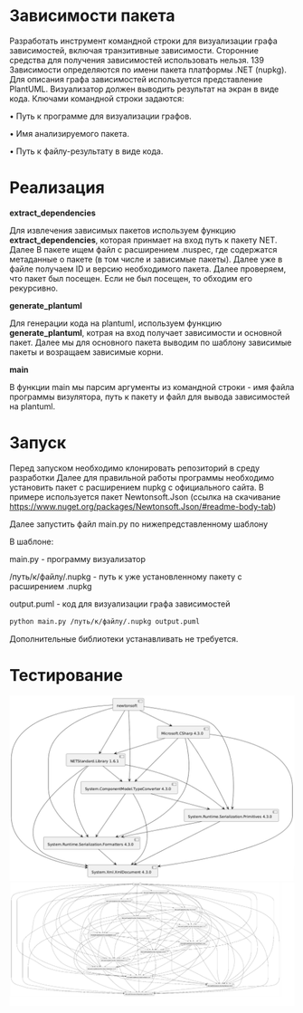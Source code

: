 # Зависимости пакета
Разработать инструмент командной строки для визуализации графа
зависимостей, включая транзитивные зависимости. Сторонние средства для
получения зависимостей использовать нельзя.
139
Зависимости определяются по имени пакета платформы .NET (nupkg). Для
описания графа зависимостей используется представление PlantUML.
Визуализатор должен выводить результат на экран в виде кода.
Ключами командной строки задаются:

• Путь к программе для визуализации графов.

• Имя анализируемого пакета.

• Путь к файлу-результату в виде кода.

# Реализация

**extract_dependencies**

Для извлечения зависимых пакетов используем функцию **extract_dependencies**, которая принмает на вход путь к пакету NET. Далее В пакете ищем файл с расширением .nuspec, где содержатся метаданные о пакете (в том числе и зависимые пакеты). Далее уже в файле получаем ID и версию необходимого пакета. Далее проверяем, что пакет был посещен. Если не был посещен, то обходим его рекурсивно.

**generate_plantuml**

Для генерации кода на plantuml, используем функцию **generate_plantuml**, котрая на вход получает зависимости и основной пакет. Далее мы для основного пакета выводим по шаблону зависимые пакеты и возращаем зависимые корни.

**main**

В функции main мы парсим аргументы из командной строки - имя файла программы визулятора, путь к пакету и файл для вывода зависимостей на plantuml. 

# Запуск
Перед запуском необходимо клонировать репозиторий в среду разработки
Далее для правильной работы программы необходимо установить пакет с расширением nupkg с официального сайта. В примере используется пакет Newtonsoft.Json (ссылка на скачивание https://www.nuget.org/packages/Newtonsoft.Json/#readme-body-tab)

Далее запустить файл main.py по нижепредставленному шаблону

В шаблоне:

main.py - программу визуализатор

/путь/к/файлу/.nupkg - путь к уже установленному пакету с расширением .nupkg

output.puml - код для визуализации графа зависимостей

```Bash
python main.py /путь/к/файлу/.nupkg output.puml
```

Дополнительные библиотеки устанавливать не требуется.

# Тестирование
![](https://github.com/Rapira16/config/blob/main/Домашнее%20задание%202/test_package.png)
![](https://github.com/Rapira16/config/blob/main/Домашнее%20задание%202/test_2.png)

